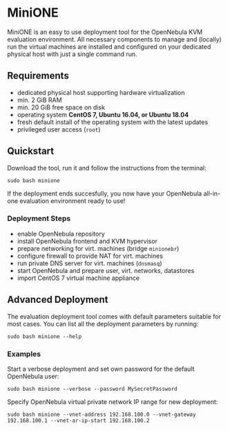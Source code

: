 # MiniONE

MiniONE is an easy to use deployment tool for the OpenNebula KVM evaluation environment. All necessary components to manage and (locally) run the virtual machines are installed and configured on your dedicated physical host with just a single command run.

## Requirements

- dedicated physical host supporting hardware virtualization
- min.  2 GiB RAM
- min. 20 GiB free space on disk
- operating system **CentOS 7, Ubuntu 16.04, or Ubuntu 18.04**
- fresh default install of the operating system with the latest updates
- privileged user access (`root`)

## Quickstart

Download the tool, run it and follow the instructions from the terminal:

```
sudo bash minione
```

If the deployment ends succesfully, you now have your OpenNebula all-in-one evaluation environment ready to use!

### Deployment Steps

- enable OpenNebula repository
- install OpenNebula frontend and KVM hypervisor
- prepare networking for virt. machines (bridge `minionebr`)
- configure firewall to provide NAT for virt. machines
- run private DNS server for virt. machines (`dnsmasq`)
- start OpenNebula and prepare user, virt. networks, datastores
- import CentOS 7 virtual machine appliance

## Advanced Deployment

The evaluation deployment tool comes with default parameters suitable for most cases. You can list all the deployment parameters by running:

```
sudo bash minione --help
```

### Examples

Start a verbose deployment and set own password for the default OpenNebula user:

```
sudo bash minione --verbose --password MySecretPassword
```

Specify OpenNebula virtual private network IP range for new deployment:

```
sudo bash minione --vnet-address 192.168.100.0 --vnet-gateway 192.168.100.1 --vnet-ar-ip-start 192.168.100.2
```

